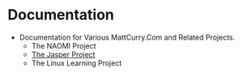 # Documentation


* Documentation for Various MattCurry.Com and Related Projects.
  * The NAOMI Project
  * [The Jasper Project](https://github.com/mattcurrycom/Documentation/blob/master/Jasper-Documentation.md)
  * The Linux Learning Project
